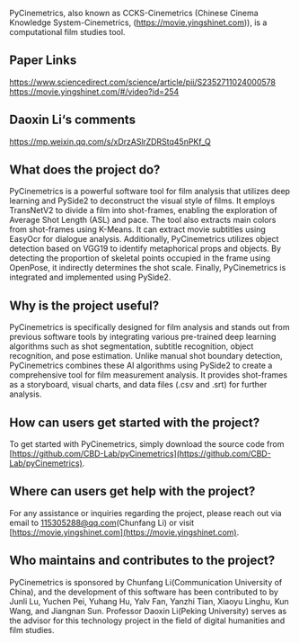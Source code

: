 PyCinemetrics, also known as CCKS-Cinemetrics (Chinese Cinema Knowledge System-Cinemetrics, (https://movie.yingshinet.com)), is a computational film studies tool.
## Paper Links
https://www.sciencedirect.com/science/article/pii/S2352711024000578
https://movie.yingshinet.com/#/video?id=254
## Daoxin Li‘s comments
https://mp.weixin.qq.com/s/xDrzASlrZDRStq45nPKf_Q
## What does the project do?
PyCinemetrics is a powerful software tool for film analysis that utilizes deep learning and PySide2 to deconstruct the visual style of films. It employs TransNetV2 to divide a film into shot-frames, enabling the exploration of Average Shot Length (ASL) and pace. The tool also extracts main colors from shot-frames using K-Means. It can extract movie subtitles using EasyOcr for dialogue analysis. Additionally, PyCinemetrics utilizes object detection based on VGG19 to identify metaphorical props and objects. By detecting the proportion of skeletal points occupied in the frame using OpenPose, it indirectly determines the shot scale. Finally, PyCinemetrics is integrated and implemented using PySide2.

## Why is the project useful?
PyCinemetrics is specifically designed for film analysis and stands out from previous software tools by integrating various pre-trained deep learning algorithms such as shot segmentation, subtitle recognition, object recognition, and pose estimation. Unlike manual shot boundary detection, PyCinemetrics combines these AI algorithms using PySide2 to create a comprehensive tool for film measurement analysis. It provides shot-frames as a storyboard, visual charts, and data files (.csv and .srt) for further analysis.

## How can users get started with the project?
To get started with PyCinemetrics, simply download the source code from [https://github.com/CBD-Lab/pyCinemetrics](https://github.com/CBD-Lab/pyCinemetrics).

## Where can users get help with the project?
For any assistance or inquiries regarding the project, please reach out via email to 115305288@qq.com(Chunfang Li) or visit [https://movie.yingshinet.com](https://movie.yingshinet.com).

## Who maintains and contributes to the project?
PyCinemetrics is sponsored by Chunfang Li(Communication University of China), and the development of this software has been contributed to by Junli Lu, Yuchen Pei, Yuhang Hu, Yalv Fan, Yanzhi Tian, Xiaoyu Linghu, Kun Wang, and Jiangnan Sun.
Professor Daoxin Li(Peking University) serves as the advisor for this technology project in the field of digital humanities and film studies.
